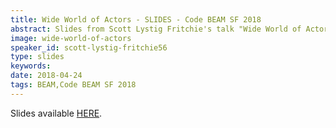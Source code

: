 ```yaml
---
title: Wide World of Actors - SLIDES - Code BEAM SF 2018
abstract: Slides from Scott Lystig Fritchie's talk "Wide World of Actors: comparing the Pony language to Erlang" - Code BEAM SF 2018
image: wide-world-of-actors
speaker_id: scott-lystig-fritchie56
type: slides
keywords: 
date: 2018-04-24
tags: BEAM,Code BEAM SF 2018
---
```

Slides available <a href="/uploads/media/default/0001/01/e1b4fb608300b6ec48e0fe06e97838d0c0c0d1ed.pdf" target="_blank">HERE</a>.
